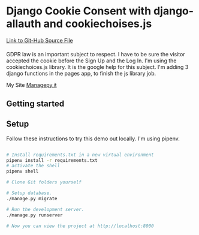 # Django Cookie Consent with django-allauth and cookiechoises.js
[Link to Git-Hub Source File](https://github.com/RobertoRubertelli/django-check-cookie-consent)
####
GDPR law is an important subject to respect.
I have to be sure the visitor accepted the cookie before the Sign Up and the Log In.
I'm using the cookiechoices.js library. It is the google help for this subject.
I'm adding 3 django functions in the pages app, to finish the js library job.

My Site [Managepy.it](https://www.managepy.it/)


## Getting started

## Setup

Follow these instructions to try this demo out locally.
I'm using pipenv.

```bash

# Install requirements.txt in a new virtual environment
pipenv install -r requirements.txt
# activate the shell
pipenv shell

# Clone Git folders yourself

# Setup database.
./manage.py migrate

# Run the development server.
./manage.py runserver

# Now you can view the project at http://localhost:8000
```
